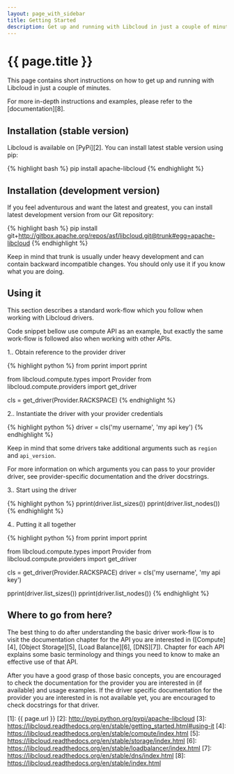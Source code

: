 ```yaml
---
layout: page_with_sidebar
title: Getting Started
description: Get up and running with Libcloud in just a couple of minutes
---
```


# {{ page.title }}

This page contains short instructions on how to get up and running with
Libcloud in just a couple of minutes.

For more in-depth instructions and examples, please refer to the
[documentation][8].

<a name="installation-stable" id="installation-stable"><h2 class="anchor">Installation (stable version)</h2></a>

Libcloud is available on [PyPi][2]. You can install latest stable version using
pip:

{% highlight bash %}
pip install apache-libcloud
{% endhighlight %}

<a name="installation-dev" id="installation-dev"><h2 class="anchor">Installation (development version)</h2></a>

If you feel adventurous and want the latest and greatest, you can install latest
development version from our Git repository:

{% highlight bash %}
pip install git+http://gitbox.apache.org/repos/asf/libcloud.git@trunk#egg=apache-libcloud
{% endhighlight %}

Keep in mind that trunk is usually under heavy development and can contain
backward incompatible changes. You should only use it if you know what you are
doing.

<a name="using-it" id="using-it"><h2 class="anchor">Using it</h2></a>

This section describes a standard work-flow which you follow when working
with Libcloud drivers.

Code snippet bellow use compute API as an example, but exactly the same
work-flow is followed also when working with other APIs.

1.. Obtain reference to the provider driver

{% highlight python %}
from pprint import pprint

from libcloud.compute.types import Provider
from libcloud.compute.providers import get_driver

cls = get_driver(Provider.RACKSPACE)
{% endhighlight %}

2.. Instantiate the driver with your provider credentials

{% highlight python %}
driver = cls('my username', 'my api key')
{% endhighlight %}

Keep in mind that some drivers take additional arguments such as ``region``
and ``api_version``.

For more information on which arguments you can pass to your provider driver,
see provider-specific documentation and the driver docstrings.

3.. Start using the driver

{% highlight python %}
pprint(driver.list_sizes())
pprint(driver.list_nodes())
{% endhighlight %}

4.. Putting it all together

{% highlight python %}
from pprint import pprint

from libcloud.compute.types import Provider
from libcloud.compute.providers import get_driver

cls = get_driver(Provider.RACKSPACE)
driver = cls('my username', 'my api key')

pprint(driver.list_sizes())
pprint(driver.list_nodes())
{% endhighlight %}

<a name="where-to-go-from-here" id="where-to-go-from-here"><h2 class="anchor">Where to go from here?</h2></a>

The best thing to do after understanding the basic driver work-flow is to visit
the documentation chapter for the API you are interested in ([Compute][4],
[Object Storage][5], [Load Balance][6], [DNS][7]). Chapter for each API
explains some basic terminology and things you need to know to make an
effective use of that API.

After you have a good grasp of those basic concepts, you are encouraged to
check the documentation for the provider you are interested in (if available)
and usage examples. If the driver specific documentation for the provider
you are interested in is not available yet, you are encouraged to check
docstrings for that driver.

[1]: {{ page.url }}
[2]: http://pypi.python.org/pypi/apache-libcloud
[3]: https://libcloud.readthedocs.org/en/stable/getting_started.html#using-it
[4]: https://libcloud.readthedocs.org/en/stable/compute/index.html
[5]: https://libcloud.readthedocs.org/en/stable/storage/index.html
[6]: https://libcloud.readthedocs.org/en/stable/loadbalancer/index.html
[7]: https://libcloud.readthedocs.org/en/stable/dns/index.html
[8]: https://libcloud.readthedocs.org/en/stable/index.html
